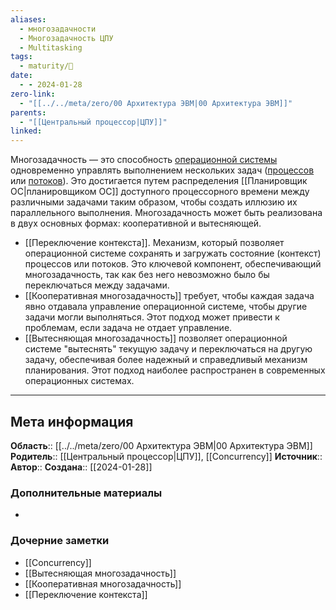 ```yaml
---
aliases:
  - многозадачности
  - Многозадачность ЦПУ
  - Multitasking
tags:
  - maturity/🌱
date:
  - - 2024-01-28
zero-link:
  - "[[../../meta/zero/00 Архитектура ЭВМ|00 Архитектура ЭВМ]]"
parents:
  - "[[Центральный процессор|ЦПУ]]"
linked:
---
```

Многозадачность — это способность [операционной системы](Операционная%20система.md) одновременно управлять выполнением нескольких задач ([процессов](Процесс%20ОС.md) или [потоков](Поток%20процесса%20ОС.md)). Это достигается путем распределения [[Планировщик ОС|планировщиком ОС]] доступного процессорного времени между различными задачами таким образом, чтобы создать иллюзию их параллельного выполнения. Многозадачность может быть реализована в двух основных формах: кооперативной и вытесняющей.

- [[Переключение контекста]]. Механизм, который позволяет операционной системе сохранять и загружать состояние (контекст) процессов или потоков. Это ключевой компонент, обеспечивающий многозадачность, так как без него невозможно было бы переключаться между задачами.
- [[Кооперативная многозадачность]] требует, чтобы каждая задача явно отдавала управление операционной системе, чтобы другие задачи могли выполняться. Этот подход может привести к проблемам, если задача не отдает управление.
- [[Вытесняющая многозадачность]] позволяет операционной системе "вытеснять" текущую задачу и переключаться на другую задачу, обеспечивая более надежный и справедливый механизм планирования. Этот подход наиболее распространен в современных операционных системах.
***
## Мета информация
**Область**:: [[../../meta/zero/00 Архитектура ЭВМ|00 Архитектура ЭВМ]]
**Родитель**:: [[Центральный процессор|ЦПУ]], [[Concurrency]]
**Источник**:: 
**Автор**:: 
**Создана**:: [[2024-01-28]]
### Дополнительные материалы
- 
### Дочерние заметки
<!-- QueryToSerialize: LIST FROM [[]] WHERE contains(Родитель, this.file.link) or contains(parents, this.file.link) -->
<!-- SerializedQuery: LIST FROM [[]] WHERE contains(Родитель, this.file.link) or contains(parents, this.file.link) -->
- [[Concurrency]]
- [[Вытесняющая многозадачность]]
- [[Кооперативная многозадачность]]
- [[Переключение контекста]]
<!-- SerializedQuery END -->
